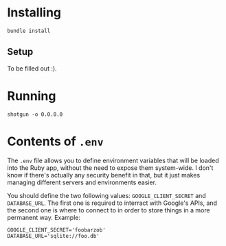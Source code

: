 # Installing

    bundle install

## Setup

To be filled out :).

# Running

    shotgun -o 0.0.0.0

# Contents of `.env`

The `.env` file allows you to define environment variables that will be loaded
into the Ruby app, without the need to expose them system-wide. I don't know if
there's actually any security benefit in that, but it just makes managing
different servers and environments easier.

You should define the two following values: `GOOGLE_CLIENT_SECRET` and
`DATABASE_URL`. The first one is required to interract with Google's APIs, and
the second one is where to connect to in order to store things in a more
permanent way. Example:

    GOOGLE_CLIENT_SECRET='foobarzob'
    DATABASE_URL='sqlite://foo.db'
